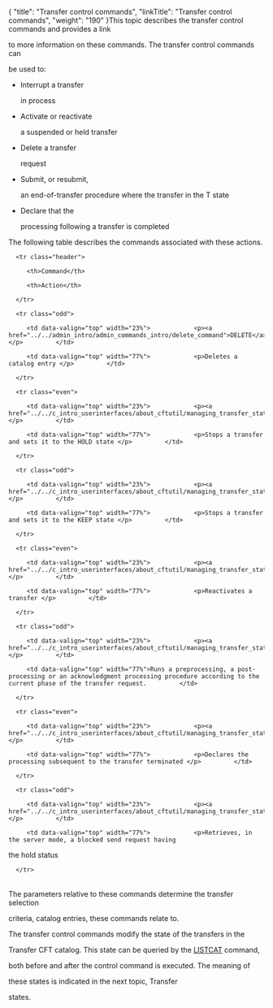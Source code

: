 {
    "title": "Transfer control commands",
    "linkTitle": "Transfer control commands",
    "weight": "190"
}This topic describes the transfer control commands and provides a link
to more information on these commands. The transfer control commands can
be used to:

-   Interrupt a transfer
    in process
-   Activate or reactivate
    a suspended or held transfer
-   Delete a transfer
    request
-   Submit, or resubmit,
    an end-of-transfer procedure where the transfer in the T state
-   Declare that the
    processing following a transfer is completed

The following table describes the commands associated with these actions.

<table data-cellspacing="0">
   <thead>
      <tr class="header">
         <th>Command</th>
         <th>Action</th>
      </tr>
   </thead>
   <tbody>
      <tr class="odd">
         <td data-valign="top" width="23%">            <p><a href="../../admin_intro/admin_commands_intro/delete_command">DELETE</a></p>         </td>
         <td data-valign="top" width="77%">            <p>Deletes a catalog entry </p>         </td>
      </tr>
      <tr class="even">
         <td data-valign="top" width="23%">            <p><a href="../../c_intro_userinterfaces/about_cftutil/managing_transfer_states/halt_command">HALT</a></p>         </td>
         <td data-valign="top" width="77%">            <p>Stops a transfer and sets it to the HOLD state </p>         </td>
      </tr>
      <tr class="odd">
         <td data-valign="top" width="23%">            <p><a href="../../c_intro_userinterfaces/about_cftutil/managing_transfer_states/keep_command">KEEP</a></p>         </td>
         <td data-valign="top" width="77%">            <p>Stops a transfer and sets it to the KEEP state </p>         </td>
      </tr>
      <tr class="even">
         <td data-valign="top" width="23%">            <p><a href="../../c_intro_userinterfaces/about_cftutil/managing_transfer_states/start_command">START</a></p>         </td>
         <td data-valign="top" width="77%">            <p>Reactivates a transfer </p>         </td>
      </tr>
      <tr class="odd">
         <td data-valign="top" width="23%">            <p><a href="../../c_intro_userinterfaces/about_cftutil/managing_transfer_states/submit_command">SUBMIT</a></p>         </td>
         <td data-valign="top" width="77%">Runs a preprocessing, a post-processing or an acknowledgment processing procedure according to the current phase of the transfer request.         </td>
      </tr>
      <tr class="even">
         <td data-valign="top" width="23%">            <p><a href="../../c_intro_userinterfaces/about_cftutil/managing_transfer_states/end_command">END</a></p>         </td>
         <td data-valign="top" width="77%">            <p>Declares the processing subsequent to the transfer terminated </p>         </td>
      </tr>
      <tr class="odd">
         <td data-valign="top" width="23%">            <p><a href="../../c_intro_userinterfaces/about_cftutil/managing_transfer_states/resume_command">RESUME</a></p>         </td>
         <td data-valign="top" width="77%">            <p>Retrieves, in the server mode, a blocked send request having
the hold status</p>         </td>
      </tr>
   </tbody>
</table>

The parameters relative to these commands determine the transfer selection
criteria, catalog entries, these commands relate to.

The transfer control commands modify the state of the transfers in the
Transfer CFT catalog. This state can be queried by the [LISTCAT](../../c_intro_userinterfaces/about_cftutil/monitoring_cftutil_intro/listcat_command) command,
both before and after the control command is executed. The meaning of
these states is indicated in the next topic, Transfer
states.
